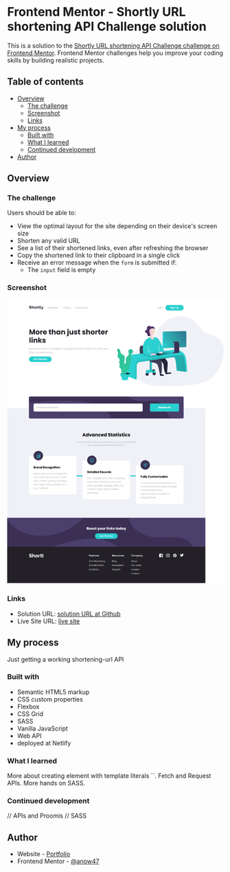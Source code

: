 # Frontend Mentor - Shortly URL shortening API Challenge solution

This is a solution to the [Shortly URL shortening API Challenge challenge on Frontend Mentor](https://www.frontendmentor.io/challenges/url-shortening-api-landing-page-2ce3ob-G). Frontend Mentor challenges help you improve your coding skills by building realistic projects. 

## Table of contents

- [Overview](#overview)
  - [The challenge](#the-challenge)
  - [Screenshot](#screenshot)
  - [Links](#links)
- [My process](#my-process)
  - [Built with](#built-with)
  - [What I learned](#what-i-learned)
  - [Continued development](#continued-development)
- [Author](#author)

## Overview

### The challenge

Users should be able to:

- View the optimal layout for the site depending on their device's screen size
- Shorten any valid URL
- See a list of their shortened links, even after refreshing the browser
- Copy the shortened link to their clipboard in a single click
- Receive an error message when the `form` is submitted if:
  - The `input` field is empty

### Screenshot

![](./screencapture.png)

### Links

- Solution URL: [solution URL at Github](https://github.com/anow47/url-shortening-api)
- Live Site URL: [live site](https://your-live-site-url.com)

## My process
Just getting a working shortening-url API

### Built with

- Semantic HTML5 markup
- CSS custom properties
- Flexbox
- CSS Grid
- SASS
- Vanilla JavaScript
- Web API
- deployed at Netlify

### What I learned

More about creating element with template literals ``. 
Fetch and Request APIs.
More hands on SASS.

### Continued development
// APIs and Proomis 
// SASS

## Author

- Website - [Portfolio](https://www.hamoudadev.com)
- Frontend Mentor - [@anow47](https://www.frontendmentor.io/profile/anow47)

